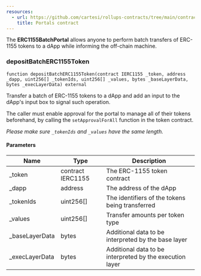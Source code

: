 ```yaml
---
resources:
  - url: https://github.com/cartesi/rollups-contracts/tree/main/contracts/portals
    title: Portals contract
---
```


The **ERC1155BatchPortal** allows anyone to perform batch transfers of
ERC-1155 tokens to a dApp while informing the off-chain machine.

### depositBatchERC1155Token

```solidity
function depositBatchERC1155Token(contract IERC1155 _token, address _dapp, uint256[] _tokenIds, uint256[] _values, bytes _baseLayerData, bytes _execLayerData) external
```

Transfer a batch of ERC-1155 tokens to a dApp and add an input to
the dApp's input box to signal such operation.

The caller must enable approval for the portal to manage all of their tokens
beforehand, by calling the `setApprovalForAll` function in the token contract.

_Please make sure `_tokenIds` and `_values` have the same length._

#### Parameters

| Name            | Type              | Description                                              |
| --------------- | ----------------- | -------------------------------------------------------- |
| \_token         | contract IERC1155 | The ERC-1155 token contract                              |
| \_dapp          | address           | The address of the dApp                                  |
| \_tokenIds      | uint256[]         | The identifiers of the tokens being transferred          |
| \_values        | uint256[]         | Transfer amounts per token type                          |
| \_baseLayerData | bytes             | Additional data to be interpreted by the base layer      |
| \_execLayerData | bytes             | Additional data to be interpreted by the execution layer |
